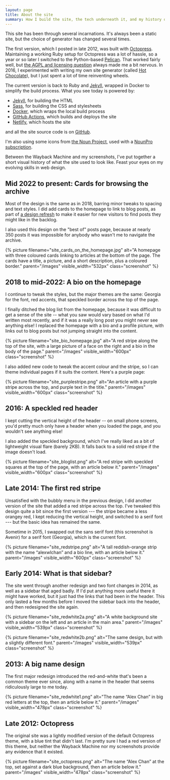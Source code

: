 ```yaml
---
layout: page
title: About the site
summary: How I build the site, the tech underneath it, and my history of questionable design decisions.
---
```


This site has been through several incarnations.
It's always been a static site, but the choice of generator has changed several times.

The first version, which I posted in late 2012, was built with [Octopress][octopress].
Maintaining a working Ruby setup for Octopress was a lot of hassle, so a year or so later I switched to the Python-based [Pelican][pelican].
That worked fairly well, but [the AGPL and licensing question][agpl] always made me a bit nervous.
In 2016, I experimented with writing my own site generator (called [Hot Chocolate][cocoa]), but I just spent a lot of time reinventing wheels.

[octopress]: http://octopress.org/
[pelican]: https://blog.getpelican.com/
[agpl]: https://github.com/getpelican/pelican/issues/1397
[cocoa]: https://pypi.org/project/hotchocolate/

The current version is back to Ruby and [Jekyll][jekyll], wrapped in Docker to simplify the build process.
What you see today is powered by:

*   [Jekyll][jekyll], for building the HTML
*   [Sass][sass], for building the CSS and stylesheets
*   [Docker][docker], which wraps the local build process
*   [GitHub Actions][github_actions], which builds and deploys the site
*   [Netlify], which hosts the site

and all the site source code is on [GitHub][github].

I'm also using some icons from [the Noun Project][noun], used with a [NounPro subscription][subscriptions].

Between the Wayback Machine and my screenshots, I've put together a short visual history of what the site used to look like.
Feast your eyes on my evolving skills in web design.

[jekyll]: https://jekyllrb.com/
[sass]: https://sass-lang.com/
[docker]: https://www.docker.com/
[github_actions]: https://github.com/features/actions
[github]: https://github.com/alexwlchan/alexwlchan.net/
[Netlify]: https://www.netlify.com
[noun]: https://thenounproject.com
[subscriptions]: https://thenounproject.com/pricing/

## Mid 2022 to present: Cards for browsing the archive

Most of the design is the same as in 2018, barring minor tweaks to spacing and text styles.
I did add cards to the homepage to link to blog posts, as part of [a design refresh](/2022/06/new-archive/) to make it easier for new visitors to find posts they might like in the backlog.

I also used this design on the "best of" posts page, because at nearly 350&nbsp;posts it was impossible for anybody who wasn't me to navigate the archive.

{%
  picture
  filename="site_cards_on_the_homepage.jpg"
  alt="A homepage with three coloured cards linking to articles at the bottom of the page. The cards have a title, a picture, and a short description, plus a coloured border."
  parent="/images"
  visible_width="532px"
  class="screenshot"
%}

## 2018 to mid-2022: A bio on the homepage

I continue to tweak the styles, but the major themes are the same: Georgia for the font, red accents, that speckled border across the top of the page.

I finally ditched the blog list from the homepage, because it was difficult to get a sense of the site -- what you saw would vary based on what I'd written most recently, and if it was a really long post you might never see anything else!
I replaced the homepage with a bio and a profile picture, with links out to blog posts but not jumping straight into the content.

{%
  picture
  filename="site_bio_homepage.jpg"
  alt="A red stripe along the top of the site, with a large picture of a face on the right and a bio in the body of the page."
  parent="/images"
  visible_width="600px"
  class="screenshot"
%}

I also added new code to tweak the accent colour and the stripe, so I can theme individual pages if it suits the content.
Here's a purple page:

{%
  picture
  filename="site_purplestripe.png"
  alt="An article with a purple stripe across the top, and purple text in the title."
  parent="/images"
  visible_width="600px"
  class="screenshot"
%}

## 2016: A speckled red header

I kept cutting the vertical height of the header -- on small phone screens, you'd pretty much only have a header when you loaded the page, and you wouldn't see anything else!

I also added the speckled background, which I've really liked as a bit of lightweight visual flare (barely 2KB).
It falls back to a solid red stripe if the image doesn't load.

{%
  picture
  filename="site_bloglist.png"
  alt="A red stripe with speckled squares at the top of the page, with an article below it."
  parent="/images"
  visible_width="600px"
  class="screenshot"
%}

## Late 2014: The first red stripe

Unsatisfied with the bubbly menu in the previous design, I did another version of the site that added a red stripe across the top.
I've tweaked this design quite a bit since the first version --- the stripe became a less orangey red, I kept reducing the vertical height, and switched to a serif font --- but the basic idea has remained the same.

Sometime in 2015, I swapped out the sans serif font (this screenshot is Avenir) for a serif font (Georgia), which is the current font.

{%
  picture
  filename="site_redstripe.png"
  alt="A tall reddish-orange strip with the name “alexwlchan” and a bio line, with an article below it."
  parent="/images"
  visible_width="600px"
  class="screenshot"
%}

## Early 2014: What is that sidebar?

The site went through another redesign and two font changes in 2014, as well as a sidebar that aged badly.
If I'd put anything more useful there it might have worked, but it just had the links that had been in the header.
This only lasted a few months before I moved the sidebar back into the header, and then redesigned the site again.

{%
  picture
  filename="site_redwhite2a.png"
  alt="A white background site with a sidebar on the left and an article in the main area."
  parent="/images"
  visible_width="539px"
  class="screenshot"
%}

{%
  picture
  filename="site_redwhite2b.png"
  alt="The same design, but with a slightly different font."
  parent="/images"
  visible_width="539px"
  class="screenshot"
%}

## 2013: A big name design

The first major redesign introduced the red-and-white that's been a common theme ever since, along with a name in the header that seems ridiculously large to me today.

{%
  picture
  filename="site_redwhite1.png"
  alt="The name “Alex Chan” in big red letters at the top, then an article below it."
  parent="/images"
  visible_width="478px"
  class="screenshot"
%}

## Late 2012: Octopress

The original site was a lightly modified version of the default Octopress theme, with a blue tint that didn't last.
I'm pretty sure I had a red version of this theme, but neither the Wayback Machine nor my screenshots provide any evidence that it existed.

{%
  picture
  filename="site_octopress.png"
  alt="The name “Alex Chan” at the top, set against a dark blue background, then an article below it."
  parent="/images"
  visible_width="478px"
  class="screenshot"
%}

[heroku]: https://www.heroku.com/
[ghp]: https://pages.github.com/
